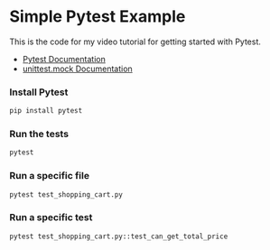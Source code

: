 # Simple Pytest Example

This is the code for my video tutorial for getting started with Pytest.

* [Pytest Documentation](https://docs.pytest.org/en/6.2.x/getting-started.html#getstarted)
* [unittest.mock Documentation](https://docs.python.org/3/library/unittest.mock.html)

### Install Pytest

```bash
pip install pytest
```

### Run the tests

```bash
pytest
```

### Run a specific file

```bash
pytest test_shopping_cart.py
```

### Run a specific test

```bash
pytest test_shopping_cart.py::test_can_get_total_price
```
